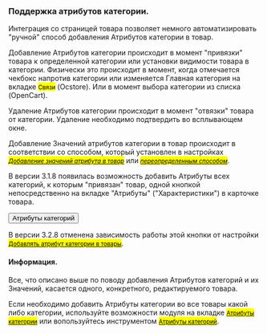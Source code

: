 <h3 id="integro-attribute">Поддержка атрибутов категории.</h3>
                <p>Интеграция со страницей товара позволяет немного автоматизировать "ручной" способ добавления <span class="node">Атрибутов категории</span> в товар.</p>
                <p>Добавление <span class="node">Атрибутов категории</span> происходит в момент "привязки" товара к определенной категории или установки видимости товара в категории.
                    Физически это происходит в момент, когда отмечается чекбокс напротив категории или изменяется Главная категория на вкладке <mark><small>Связи</small></mark> (Ocstore).
                    Или в момент выбора категории из списка (OpenCart).</p>
                <p>Удаление <span class="node">Атрибутов категории</span> происходит в момент "отвязки" товара от категории. Удаление необходимо подтвердить во всплывающем окне.</p>
                <p>
                    Добавление <span class="node">Значений атрибутов категории</span> в товар происходит в соответствии со способом, который установлен в настройках <a href="settings.html#settings-product"><mark><small><em>Добавление
                                    значений атрибута в товар</em></small></mark></a> или <a href="#integro-override"><mark><small><em>переопределенным способом</em></small></mark></a>.
                </p>
                <p>В версии 3.1.8 появилась возможность добавить <span class="node">Атрибуты</span> всех категорий, к которым "привязан" товар, одной кнопкой непосредственно на вкладке "Атрибуты" ("Характеристики") в карточке товара.</p>
                <button type="button" id="attach-attribute" class="btn btn-success"><i class="fa fa-plus"></i> Атрибуты категорий</button>
                <p>В версии 3.2.8 отменена зависимость работы этой кнопки от настройки <a class="anchor" href="settings.html#settings-category"><mark><small>Добавлять атрибут категории в товары</small></mark></a>.</p>
                <div class="callout callout-info">
                    <h4>Информация.</h4>
                    <p>Все, что описано выше по поводу добавления <span class="node">Атрибутов категорий</span> и их <span class="node">Значений</span>, касается одного, конкретного, редактируемого товара.</p>
                    <p>Если необходимо добавить <span class="node">Атрибуты категории</span> во все товары какой либо категории, используйте возможности модуля на вкладке <a class="anchor"
                            href="using.html#using-attribute-category"><mark><small>Атрибуты категории</small></mark></a> или вопользуйтесь инструментом <a class="anchor" href="tools.html#tools-category"><mark><small>Атрибуты
                                    категорий</small></mark></a>.</p>
                </div>